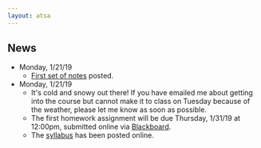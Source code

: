 ```yaml
---
layout: atsa
---
```


News
-------

* Monday, 1/21/19
  - [First set of notes](https://maryclare.github.io/atsa/content/notes/notes_1.pdf) posted.
* Monday, 1/21/19
  - It's cold and snowy out there! If you have emailed me about getting into the course but cannot make it to class on Tuesday because of the weather, please let me know as soon as possible.
  - The first homework assignment will be due Thursday, 1/31/19 at 12:00pm, submitted online via [Blackboard](https://blackboard.cornell.edu).
  - The [syllabus](https://maryclare.github.io/atsa/content/syllabus.pdf) has been posted online.